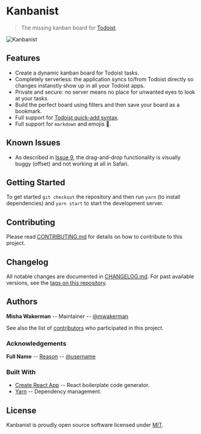 # Kanbanist 

<!-- TODO: Shields (see:shields.io) -->

> The missing kanban board for [Todoist](https://todoist.com/).

![Kanbanist](src/pages/kanbanist.png?raw=true "Kanbanist")

<!--
## Table of Contents
- [Features](#features)
- [Usage](#usage)
- [Development](#development)
    - [Building](#building)
    - [Testing](#testing)
    - [Releasing](#releasing)
    - [Debugging](#debugging)
- [Contributing](#contributing)
- [Changelog](#changelog)
- [Authors](#authors)
    - [Achknowledgements](#achknowledgements)
	- [Built With](#built-with)
- [License](#license)
-->

## Features
- Create a dynamic kanban board for Todoist tasks.
- Completely serverless: the application syncs to/from Todoist directly so changes instanstly show up in all your Todoist apps.
- Private and secure: no server means no place for unwanted eyes to look at your tasks.
- Build the perfect board using filters and then save your board as a bookmark.
- Full support for [Todoist quick-add syntax](https://support.todoist.com/hc/en-us/articles/115001745265-Task-Quick-Add).
- Full support for `markdown` and emojis 🎉.

## Known Issues
- As described in [Issue 9](https://github.com/mwakerman/kanbanist/issues/9), the drag-and-drop functionality is visually buggy (offset) and not working at all in Safari.

## Getting Started
To get started `git checkout` the repository and then run `yarn` (to install dependencies) and `yarn start` to start the development server.


## Contributing
Please read [CONTRIBUTING.md](CONTRIBUTING.md) for details on how to contribute to this project.

## Changelog
All notable changes are documented in [CHANGELOG.md](CHANGELOG.md). For past available versions, see the [tags on this repository](https://github.com/kanbanist/kanbanist/tags).

## Authors
<!-- Thoses who have written code -->
**Misha Wakerman** -- Maintainer -- [@mwakerman](https://github.com/mwakerman)

See also the list of [contributors](https://github.com/kanbanist/kanbanist/contributors) who participated in this project.

### Acknowledgements
<!-- Anyone whose code was used, inspirations, etc. -->
**Full Name** -- [Reason](https://github.com/username/repo) -- [@username](https://github.com/username)

### Built With
* [Create React App](https://github.com/facebook/create-react-app) -- React boilerplate code generator.
* [Yarn](https://yarnpkg.com/en/) --  Dependency management.

## License
Kanbanist is proudly open source software licensed under [MIT](LICENSE).
